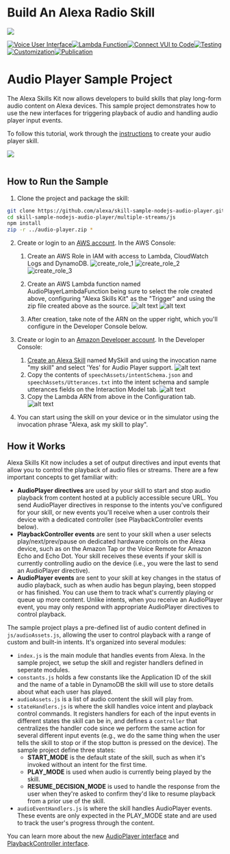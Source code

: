 # Build An Alexa Radio Skill
<img src="https://m.media-amazon.com/images/G/01/mobile-apps/dex/alexa/alexa-skills-kit/tutorials/quiz-game/header._TTH_.png" />

[![Voice User Interface](https://m.media-amazon.com/images/G/01/mobile-apps/dex/alexa/alexa-skills-kit/tutorials/navigation/1-off._TTH_.png)](https://github.com/alexa/skill-sample-nodejs-audio-player/blob/master/multiple-streams/instructions/1-voice-user-interface.md)[![Lambda Function](https://m.media-amazon.com/images/G/01/mobile-apps/dex/alexa/alexa-skills-kit/tutorials/navigation/2-off._TTH_.png)](https://github.com/alexa/skill-sample-nodejs-audio-player/blob/master/multiple-streams/instructions/2-lambda-function.md)[![Connect VUI to Code](https://m.media-amazon.com/images/G/01/mobile-apps/dex/alexa/alexa-skills-kit/tutorials/navigation/3-off._TTH_.png)](https://github.com/alexa/skill-sample-nodejs-audio-player/blob/master/multiple-streams/instructions/3-connect-vui-to-code.md)[![Testing](https://m.media-amazon.com/images/G/01/mobile-apps/dex/alexa/alexa-skills-kit/tutorials/navigation/4-off._TTH_.png)](https://github.com/alexa/skill-sample-nodejs-audio-player/blob/master/multiple-streams/instructions/4-testing.md)[![Customization](https://m.media-amazon.com/images/G/01/mobile-apps/dex/alexa/alexa-skills-kit/tutorials/navigation/5-off._TTH_.png)](https://github.com/alexa/skill-sample-nodejs-audio-player/blob/master/multiple-streams/instructions/5-customization.md)[![Publication](https://m.media-amazon.com/images/G/01/mobile-apps/dex/alexa/alexa-skills-kit/tutorials/navigation/6-off._TTH_.png)](https://github.com/alexa/skill-sample-nodejs-audio-player/blob/master/multiple-streams/instructions/6-publication.md)

# Audio Player Sample Project

The Alexa Skills Kit now allows developers to build skills that play long-form audio content on Alexa devices.  This sample project demonstrates how to use the new interfaces for triggering playback of audio and handling audio player input events.

To follow this tutorial, work through the [instructions](https://github.com/alexa/skill-sample-nodejs-audio-player/blob/master/multiple-streams/instructions/1-voice-user-interface.md) to create your audio player skill.


<a href="https://github.com/alexa/skill-sample-nodejs-audio-player/blob/master/single-stream/instructions/1-voice-user-interface.md"><img src="https://m.media-amazon.com/images/G/01/mobile-apps/dex/alexa/alexa-skills-kit/tutorials/general/buttons/button_get_started._TTH_.png" /></a>

<img height="1" width="1" src="https://www.facebook.com/tr?id=1847448698846169&ev=PageView&noscript=1"/>



## How to Run the Sample

1. Clone the project and package the skill:
```bash
git clone https://github.com/alexa/skill-sample-nodejs-audio-player.git
cd skill-sample-nodejs-audio-player/multiple-streams/js
npm install
zip -r ../audio-player.zip *
```
2. Create or login to an [AWS account](https://aws.amazon.com/). In the AWS Console:

    1. Create an AWS Role in IAM with access to Lambda, CloudWatch Logs and DynamoDB.
        ![create_role_1](https://cloud.githubusercontent.com/assets/7671574/17451098/09f64f40-5b19-11e6-82ee-b82c98387052.png "AWS Create Role Screenshot 1")
        ![create_role_2](https://cloud.githubusercontent.com/assets/7671574/17451100/0c3ef928-5b19-11e6-9aca-8cd353106396.png "AWS Create Role Screenshot 2")
        ![create_role_3](https://cloud.githubusercontent.com/assets/7671574/18011103/7b05f2b2-6b68-11e6-8dc3-3aa9ead6d83e.png "AWS Create Role Screenshot 3")

    2. Create an AWS Lambda function named AudioPlayerLambdaFunction being sure to select the role created above, configuring "Alexa Skills Kit" as the "Trigger" and using the zip file created above as the source.
        ![alt text](https://s3.amazonaws.com/lantern-public-assets/audio-player-assets/aws-lambda-role.PNG "AWS Lambda Role")
        ![alt text](https://s3.amazonaws.com/lantern-public-assets/audio-player-assets/aws-lambda-ask-trigger.PNG "AWS Lambda Trigger")
    3. After creation, take note of the ARN on the upper right, which you'll configure in the Developer Console below.

3. Create or login to an [Amazon Developer account](https://developer.amazon.com).  In the Developer Console:

    1. [Create an Alexa Skill](https://developer.amazon.com/public/solutions/alexa/alexa-skills-kit/docs/developing-an-alexa-skill-as-a-lambda-function) named MySkill and using the invocation name "my skill" and select 'Yes' for Audio Player support.
        ![alt text](https://s3.amazonaws.com/lantern-public-assets/audio-player-assets/prod-skill-info.png "Developer Portal Skill Information")
    2. Copy the contents of `speechAssets/intentSchema.json` and `speechAssets/Utterances.txt` into the intent schema and sample utterances fields on the Interaction Model tab.
        ![alt text](https://s3.amazonaws.com/lantern-public-assets/audio-player-assets/prod-interaction-model.png "Developer Portal Interaction Model")
    3. Copy the Lambda ARN from above in the Configuration tab.
        ![alt text](https://s3.amazonaws.com/lantern-public-assets/audio-player-assets/prod-configuration.png "Developer Portal Configuration")

4. You can start using the skill on your device or in the simulator using the invocation phrase "Alexa, ask my skill to play".

## How it Works

Alexa Skills Kit now includes a set of output directives and input events that allow you to control the playback of audio files or streams.  There are a few important concepts to get familiar with:

* **AudioPlayer directives** are used by your skill to start and stop audio playback from content hosted at a publicly accessible secure URL.  You  send AudioPlayer directives in response to the intents you've configured for your skill, or new events you'll receive when a user controls their device with a dedicated controller (see PlaybackController events below).
* **PlaybackController events** are sent to your skill when a user selects play/next/prev/pause on dedicated hardware controls on the Alexa device, such as on the Amazon Tap or the Voice Remote for Amazon Echo and Echo Dot.  Your skill receives these events if your skill is currently controlling audio on the device (i.e., you were the last to send an AudioPlayer directive).
* **AudioPlayer events** are sent to your skill at key changes in the status of audio playback, such as when audio has begun playing, been stopped or has finished.  You can use them to track what's currently playing or queue up more content.  Unlike intents, when you receive an AudioPlayer event, you may only respond with appropriate AudioPlayer directives to control playback.

The sample project plays a pre-defined list of audio content defined in `js/audioAssets.js`, allowing the user to control playback with a range of custom and built-in intents.  It's organized into several modules:

* `index.js` is the main module that handles events from Alexa.  In the sample project, we setup the skill and register handlers defined in seperate modules.
* `constants.js` holds a few constants like the Application ID of the skill and the name of a table in DynamoDB the skill will use to store details about what each user has played.
* `audioAssets.js` is a list of audio content the skill will play from.
* `stateHandlers.js` is where the skill handles voice intent and playback control commands.  It registers handlers for each of the input events in different states the skill can be in, and defines a `controller` that centralizes the handler code since we perform the same action for several different input events (e.g., we do the same thing when the user tells the skill to stop or if the stop button is pressed on the device).  The sample project define three states:
    * **START_MODE** is the default state of the skill, such as when it's invoked without an intent for the first time.
    * **PLAY_MODE** is used when audio is currently being played by the skill.
    * **RESUME_DECISION_MODE** is used to handle the response from the user when they're asked to confirm they'd like to resume playback from a prior use of the skill.
* `audioEventHandlers.js` is where the skill handles AudioPlayer events.  These events are only expected in the PLAY_MODE state and are used to track the user's progress through the content.

You can learn more about the new [AudioPlayer interface](https://developer.amazon.com/public/solutions/alexa/alexa-skills-kit/docs/custom-audioplayer-interface-reference) and [PlaybackController interface](https://developer.amazon.com/public/solutions/alexa/alexa-skills-kit/docs/custom-playbackcontroller-interface-reference).
